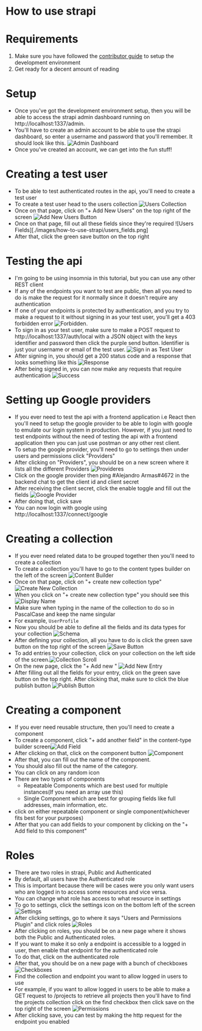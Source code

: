 # How to use strapi

# Requirements
1. Make sure you have followed the [contributor guide](CONTRIBUTING.md) to setup the development environment
2. Get ready for a decent amount of reading

# Setup
- Once you've got the development environment setup, then you will be able to
  access the strapi admin dashboard running on http://localhost:1337/admin.
- You'll have to create an admin account to be able to use the strapi dashboard, so
  enter a username and password that you'll remember. It should look like this.
  ![Admin Dashboard](./images/how-to-use-strapi/admin.png)
- Once you've created an account, we can get into the fun stuff!

# Creating a test user
- To be able to test authenticated routes in the api, you'll need to create a test user
- To create a test user head to the users collection ![Users Collection](./images/how-to-use-strapi/users_collection.png)
- Once on that page, click on "+ Add New Users" on the top right of the screen ![Add New Users Button](./images/how-to-use-strapi/add_new_user.png)
- Once on that page, fill out all these fields since they're required ![Users Fields][./images/how-to-use-strapi/users_fields.png]
- After that, click the green save button on the top right

# Testing the api
- I'm going to be using insomnia in this tutorial, but you can use any other REST client
- If any of the endpoints you want to test are public, then all you need to do is make the request for it
  normally since it doesn't require any authentication
- If one of your endpoints is protected by authentication, and you try to make a request to it without signing in as your test user,
  you'll get a 403 forbidden error ![Forbidden](./images/how-to-use-strapi/forbidden.png).
- To sign in as your test user, make sure to make a POST request to http://localhost:1337/auth/local
  with a JSON object with the keys identifier and password then click the purple send button. Identifier is just your username or email
  of the test user. ![Sign in as Test User](./images/how-to-use-strapi/sign-in.png)
- After signing in, you should get a 200 status code and a response that looks something like this ![Response](./images/how-to-use-strapi/response.png)
- After being signed in, you can now make any requests that require authentication ![Success](./images/how-to-use-strapi/success.png)

# Setting up Google providers
- If you ever need to test the api with a frontend application i.e React then you'll need to
  setup the google provider to be able to login with google to emulate our login system in production.
  However, if you just need to test endpoints without the need of testing the api with a frontend application
  then you can just use postman or any other rest client.
- To setup the google provider, you'll need to go to settings then under users and permissions click "Providers"
- After clicking on "Providers", you should be on a new screen where it lists all the different Providers
  ![Provideres](./images/how-to-use-strapi/providers.png)
- Click on the google provider then ping #Alejandro Armas#4672 in the backend chat to get the client id and client secret
- After receiving the client secret, click the enable toggle and fill out the fields
  ![Google Provider](./images/how-to-use-strapi/google.png)
- After doing that, click save
- You can now login with google using http://localhost:1337/connect/google

# Creating a collection
- If you ever need related data to be grouped together then you'll need to create a collection
- To create a collection you'll have to go to the content types builder on the left of the
  screen ![Content Builder](./images/how-to-use-strapi/content.png)
- Once on that page, click on "+ create new collection type" ![Create New Collection](./images/how-to-use-strapi/create_new_collection.png)
- When you click on "+ create new collection type" you should see this ![Display Name](./images/how-to-use-strapi/display_name.png)
- Make sure when typing in the name of the collection to do so in PascalCase and keep the name singular
- For example, `UserProfile`
- Now you should be able to define all the fields and its data types for your collection ![Schema](./images/how-to-use-strapi/schema.png)
- After defining your collection, all you have to do is click the green save button on the top right of the screen
  ![Save Button](./images/how-to-use-strapi/save_button.png)
- To add entries to your collection, click on your collection on the left side of the screen.![Collection Scroll](./images/how-to-use-strapi/collection_scroll.png)
- On the new page, click the "+ Add new <collection-name>" ![Add New Entry](./images/how-to-use-strapi/add_new_entry.png)
- After filling out all the fields for your entry, click on the green save button on the top right. After clicking that,
  make sure to click the blue publish button ![Publish Button](./images/how-to-use-strapi/publish.png)

# Creating a component
- If you ever need reusable structure, then you'll need to create a component
- To create a component, click "+ add another field" in the content-type builder screen![Add Field](./images/how-to-use-strapi/add_field.png)
- After clicking on that, click on the component button ![Component](./images/how-to-use-strapi/component.png)
- After that, you can fill out the name of the component.
- You should also fill out the name of the category.
- You can click on any random icon
- There are two types of components
  - Repeatable Components which are best used for multiple instances(If you need an array use this)
  - Single Component which are best for grouping fields like full addresses, main information, etc.
- click on either repeatable component or single component(whichever fits best for your purposes)
- After that you can add fields to your component by clicking on the "+ Add field to this component"

# Roles
- There are two roles in strapi, Public and Authenticated
- By default, all users have the Authenticated role
- This is important because there will be cases were you only want users who are logged in to
  access some resources and vice versa.
- You can change what role has access to what resource in settings
- To go to settings, click the settings icon on the bottom left of the screen ![Settings](./images/how-to-use-strapi/setting.png)
- After clicking settings, go to where it says "Users and Permissions Plugin" and click roles ![Roles](./images/how-to-use-strapi/roles.png)
- After clicking on roles, you should be on a new page where it shows both the Public and Authenticated roles.
- If you want to make it so only a endpoint is accessible to a logged in user, then enable that endpoint for the authenticated role
- To do that, click on the authenticated role
- After that, you should be on a new page with a bunch of checkboxes ![Checkboxes](./images/how-to-use-strapi/checkboxes.png)
- Find the collection and endpoint you want to allow logged in users to use
- For example, if you want to allow logged in users to be able to make a GET request to /projects to retrieve all projects
  then you'll have to find the projects collection click on the find checkbox then click save on the top right of the screen
  ![Permissions](./images/how-to-use-strapi/permission.png)
- After clicking save, you can test by making the http request for the endpoint you enabled
